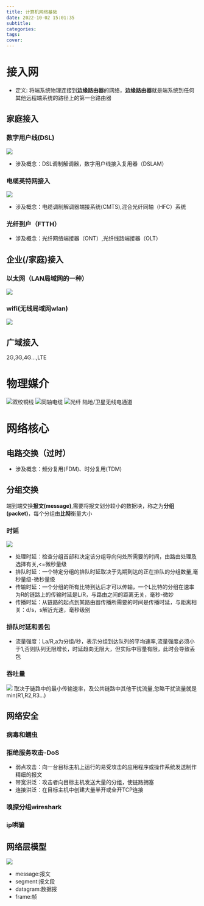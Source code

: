```yaml
---
title: 计算机网络基础
date: 2022-10-02 15:01:35
subtitle:
categories:
tags:
cover:
---
```


# 接入网
- 定义: 将端系统物理连接到**边缘路由器**的网络，**边缘路由器**就是端系统到任何其他远程端系统的路径上的第一台路由器
## 家庭接入
### 数字用户线(DSL)
![](/img/dsl.png)
- 涉及概念：DSL调制解调器，数字用户线接入复用器（DSLAM）
### 电缆英特网接入
![](/img/CIA.png)
- 涉及概念：电缆调制解调器端接系统(CMTS),混合光纤同轴（HFC）系统
### 光纤到户（FTTH）
- 涉及概念：光纤网络端接器（ONT）,光纤线路端接器（OLT）
## 企业(/家庭)接入
### 以太网（LAN局域网的一种）
![](/img/LAN.png)
### wifi(无线局域网wlan)
![](/img/wireless.png)
## 广域接入
2G,3G,4G...,LTE
# 物理媒介
![双绞铜线](/img/tp.png)
![同轴电缆](/img/cable.png)
![光纤](/img/fiber.png)
陆地/卫星无线电通道
# 网络核心
## 电路交换（过时）
- 涉及概念：频分复用(FDM)、时分复用(TDM)
## 分组交换
端到端交换**报文(message)**,需要将报文划分较小的数据块，称之为**分组(packet)**，每个分组由**比特**衡量大小
### 时延
![](/img/delay.png)
- 处理时延：检查分组首部和决定该分组导向何处所需要的时间，由路由处理及选择有关,<=微秒量级
- 排队时延：一个特定分组的排队时延取决于先期到达的正在排队的分组数量,毫秒量级-微秒量级
- 传输时延：一个分组的所有比特到达后才可以传输，一个L比特的分组在速率为R的链路上的传输时延是L/R，与路由之间的距离无关，毫秒-微妙
- 传播时延：从链路的起点到某路由器传播所需要的时间是传播时延，与距离相关：d/s，s解近光速，毫秒级别
### 排队时延和丢包
- 流量强度：La/R,a为分组/秒，表示分组到达队列的平均速率,流量强度必须小于1,否则队列无限增长，时延趋向无限大，但实际中容量有限，此时会导致丢包
### 吞吐量
![](/img/througput.png)
取决于链路中的最小传输速率，及公共链路中其他干扰流量,忽略干扰流量就是min(R1,R2,R3...)
## 网络安全
### 病毒和蠕虫
### 拒绝服务攻击-DoS
- 弱点攻击：向一台目标主机上运行的易受攻击的应用程序或操作系统发送制作精细的报文
- 带宽洪泛：攻击者向目标主机发送大量的分组，使链路拥塞
- 连接洪泛：在目标主机中创建大量半开或全开TCP连接
### 嗅探分组wireshark
### ip哄骗
## 网络层模型
![](/img/layer.png)
- message:报文
- segment:报文段
- datagram:数据报
- frame:帧
